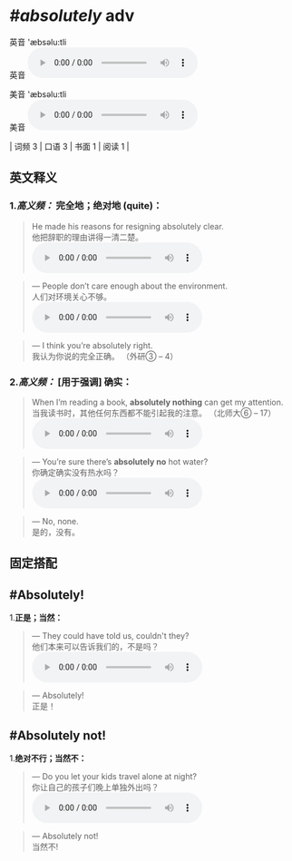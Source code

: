 # ***\#absolutely*** adv
英音 'æbsəlu:tli  
英音
<audio src="./media/absolutely-B.aac" controls="controls"></audio>

美音 'æbsəlu:tli  
美音
<audio src="./media/absolutely.aac" controls="controls"></audio>



| 词频 3 | 口语 3 | 书面 1 | 阅读 1 |  

英文释义
---
### 1.*高义频：* **完全地；绝对地 (quite)：**  

 > He made his reasons for resigning absolutely clear.  
 > 他把辞职的理由讲得一清二楚。    
<audio src="./media/absolutely-1.aac" controls="controls"></audio>

 > — People don’t care enough about the environment.  
 > 人们对环境关心不够。    
<audio src="./media/absolutely-2.aac" controls="controls"></audio>

 > — I think you’re absolutely right.   
 > 我认为你说的完全正确。  （外研③ – 4）  

### 2.*高义频：* **[用于强调] 确实：**  

 > When I’m reading a book, **absolutely nothing** can get my attention.   
 > 当我读书时，其他任何东西都不能引起我的注意。  （北师大⑥ – 17）  
<audio src="./media/absolutely-3.aac" controls="controls"></audio>

 > — You’re sure there’s **absolutely no** hot water?  
 > 你确定确实没有热水吗？    
<audio src="./media/absolutely-4.aac" controls="controls"></audio>

 > — No, none.  
 > 是的，没有。    


固定搭配
---
## \#Absolutely! 
1.**正是；当然：**  

 > — They could have told us, couldn't they?  
 > 他们本来可以告诉我们的，不是吗？    
<audio src="./media/absolutely-5.aac" controls="controls"></audio>

 > — Absolutely!   
 > 正是！    

## \#Absolutely not! 
1.**绝对不行；当然不：**  

 > — Do you let your kids travel alone at night?   
 > 你让自己的孩子们晚上单独外出吗？    
<audio src="./media/absolutely-6.aac" controls="controls"></audio>

 > — Absolutely not!   
 > 当然不!    


